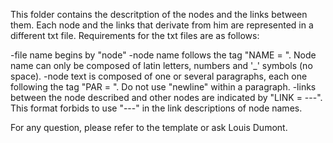 This folder contains the descritption of the nodes and the links between them.
Each node and the links that derivate from him are represented in a different txt file.
Requirements for the txt files are as follows:

-file name begins by "node"
-node name follows the tag "NAME = ".
Node name can only be composed of latin letters, numbers and '_' symbols (no space).
-node text is composed of one or several paragraphs, each one following the tag "PAR = ".
Do not use "newline" within a paragraph.
-links between the node described and other nodes are indicated by "LINK = <link description> ---<name of linked node>".
This format forbids to use "---" in the link descriptions of node names.

For any question, please refer to the template or ask Louis Dumont.